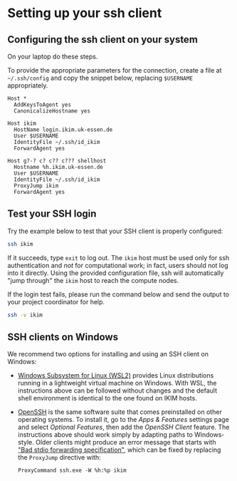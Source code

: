 # Setting up your ssh client

## Configuring the ssh client on your system

On your laptop do these steps.

To provide the appropriate parameters for the connection, create a file at `~/.ssh/config` and copy the snippet below, replacing `$USERNAME` appropriately.

```ssh
Host *
  AddKeysToAgent yes
  CanonicalizeHostname yes

Host ikim
  HostName login.ikim.uk-essen.de
  User $USERNAME
  IdentityFile ~/.ssh/id_ikim
  ForwardAgent yes

Host g?-? c? c?? c??? shellhost
  Hostname %h.ikim.uk-essen.de
  User $USERNAME
  IdentityFile ~/.ssh/id_ikim
  ProxyJump ikim
  ForwardAgent yes
```

## Test your SSH login

Try the example below to test that your SSH client is properly configured:

```sh
ssh ikim
```

If it succeeds, type `exit` to log out. The `ikim` host must be used only for ssh authentication and _not_ for computational work; in fact, users should not log into it directly. Using the provided configuration file, ssh will automatically "jump through" the `ikim` host to reach the compute nodes.

If the login test fails, please run the command below and send the output to your project coordinator for help.

```sh
ssh -v ikim
```

## SSH clients on Windows

We recommend two options for installing and using an SSH client on Windows:

- [Windows Subsystem for Linux (WSL2)](https://docs.microsoft.com/en-us/windows/wsl/about) provides Linux distributions running in a lightweight virtual machine on Windows. With WSL, the instructions above can be followed without changes and the default shell environment is identical to the one found on IKIM hosts.
- [OpenSSH](https://docs.microsoft.com/en-us/windows-server/administration/openssh/openssh_overview) is the same software suite that comes preinstalled on other operating systems. To install it, go to the _Apps & Features_ settings page and select _Optional Features_, then add the _OpenSSH Client_ feature. The instructions above should work simply by adapting paths to Windows-style. Older clients might produce an error message that starts with ["Bad stdio forwarding specification"](https://github.com/PowerShell/Win32-OpenSSH/issues/1172), which can be fixed by replacing the `ProxyJump` directive with:

  ```text
  ProxyCommand ssh.exe -W %h:%p ikim
  ```
